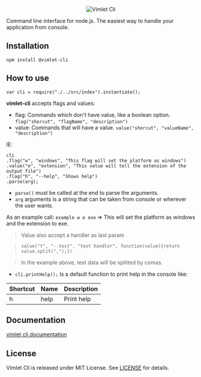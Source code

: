 <p align='center'>
<img src='https://vimlet.com/resources/img/cli-txt.png' title='Vimlet Cli' alt='Vimlet Cli'>
</p>

Command line interface for node.js. The easiest way to handle your application from console.

## Installation

`npm install @vimlet-cli`

## How to use

`var cli = require("./../src/index").instantiate();`


 **vimlet-cli** accepts flags and values: 
* flag: Commands which don't have value, like a boolean option. `flag("shorcut", "flagName", "description")`
* value: Commands that will have a value. `value("shorcut", "valueName", "description")`

IE:

```[javascript]
cli
.flag("w", "windows", "This flag will set the platform as windows")
.value("e", "extension", "This value will tell the extension of the output file")
.flag("h", "--help", "Shows help")
.parse(arg);
```

* `parse()` must be called at the end to parse the arguments.
* `arg` arguments is a string that can be taken from console or wherever the user wants.

As an example call: `example w e exe` => This will set the platform as windows and the extension to exe.


> Value also accept a handler as last param

> `value("t", "--test", "test handler", function(value){return value.split(",");})`

> In the example above, test data will be splitted by comas.

- `cli.printHelp();` Is a default function to print help in the console like:

|Shortcut|Name|Description|
|---|---|---|
|h|help|Print help|

## Documentation 

[vimlet cli documentation](https://vimlet.com/vimlet/vimlet-cli/master/docs/release/index.html)

## License
Vimlet Cli is released under MIT License. See [LICENSE](https://github.com/vimlet/vimlet-cli/blob/master/LICENSE) for details.

